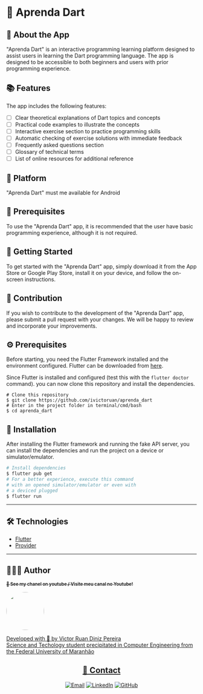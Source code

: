 # 📱 Aprenda Dart

## 📝 About the App

"Aprenda Dart" is an interactive programming learning platform designed to assist users in learning the Dart programming language. The app is designed to be accessible to both beginners and users with prior programming experience.

## 📚 Features

The app includes the following features:

- [ ] Clear theoretical explanations of Dart topics and concepts
- [ ] Practical code examples to illustrate the concepts
- [ ] Interactive exercise section to practice programming skills
- [ ] Automatic checking of exercise solutions with immediate feedback
- [ ] Frequently asked questions section
- [ ] Glossary of technical terms
- [ ] List of online resources for additional reference

## 📱 Platform

"Aprenda Dart" must me available for Android

## 📝 Prerequisites

To use the "Aprenda Dart" app, it is recommended that the user have basic programming experience, although it is not required.

## 🚀 Getting Started

To get started with the "Aprenda Dart" app, simply download it from the App Store or Google Play Store, install it on your device, and follow the on-screen instructions.

## 📝 Contribution

If you wish to contribute to the development of the "Aprenda Dart" app, please submit a pull request with your changes. We will be happy to review and incorporate your improvements.

<a name="prerequisites"></a>
## ⚙️ Prerequisites

Before starting, you need the Flutter Framework installed and the environment configured. Flutter can be downloaded from [here](https://flutter.dev/).

Since Flutter is installed and configured (test this with the `flutter doctor` command). you can now clone this repository and install the dependencies.

```bash/prompt
# Clone this repository
$ git clone https://github.com/ivictoruan/aprenda_dart
# Enter in the project folder in terminal/cmd/bash
$ cd aprenda_dart
```

## 🚀 Installation

After installing the Flutter framework and running the fake API server, you can install the dependencies and run the project on a device or simulator/emulator.

```bash
# Install dependencies
$ flutter pub get
# For a better experience, execute this command
# with an opened simulator/emulator or even with
# a deviced plugged
$ flutter run
```

---

## 🛠 Technologies

- [Flutter](https://flutter.dev/)
- [Provider](https://pub.dev/packages/provider)
<!-- - [Dio](https://pub.dev/packages/dio) -->
<!-- - [DjangoRestFramework](https://www.django-rest-framework.org/) -->


---

## 🤷‍♂️🙄 Author

<a 
href="https://www.youtube.com/channel/UCYGTHmRH98FPXdnACHAmTjg">
  <sub>
    <b>
    👀 See my chanel on youtube / Visite meu canal no Youtube!
    </b>
  </sub>
</a>

<a href=" https://www.youtube.com/channel/UCYGTHmRH98FPXdnACHAmTjg">
 <img style="border-radius: 50%;" src="https://avatars.githubusercontent.com/u/50781733?s=400&u=0db2d44aac1dae18640d5c00e8e0cf8775d8ea64&v=4" width="100px;" alt=""/>

Developed with 🥵 by Victor Ruan Diniz Pereira
<br>
Science and Techology student precipitated in Computer Engineering from the Federal University of Maranhão



<div align="center">

## 📧 Contact

[![Email](https://img.shields.io/badge/Email-victorruan135@gmail.com-D14836?style=for-the-badge&logo=gmail&logoColor=white)](mailto:victorruan135@gmail.com)
[![LinkedIn](https://img.shields.io/badge/LinkedIn-ivictoruan-0077B5?style=for-the-badge&logo=linkedin&logoColor=white)](https://www.linkedin.com/in/ivictoruan)
[![GitHub](https://img.shields.io/badge/GitHub-ivictoruan-181717?style=for-the-badge&logo=github&logoColor=white)](https://github.com/ivictoruan)

</div>

